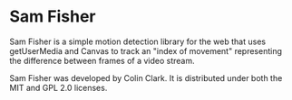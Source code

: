 Sam Fisher
==========

Sam Fisher is a simple motion detection library for the web that uses getUserMedia and Canvas to track an "index of movement" representing the difference between frames of a video stream.

Sam Fisher was developed by Colin Clark. It is distributed under both the MIT and GPL 2.0 licenses.

